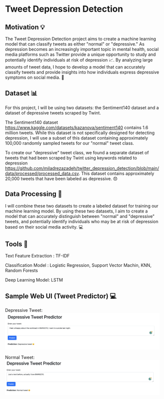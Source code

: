 # Tweet Depression Detection


## Motivation 💡
The Tweet Depression Detection project aims to create a machine learning model that can classify tweets as either "normal" or "depressive." As depression becomes an increasingly important topic in mental health, social media platforms such as Twitter provide a unique opportunity to study and potentially identify individuals at risk of depression 📈. By analyzing large amounts of tweet data, I hope to develop a model that can accurately classify tweets and provide insights into how individuals express depressive symptoms on social media. 💭


## Dataset 📊
For this project, I will be using two datasets: the Sentiment140 dataset and a dataset of depressive tweets scraped by Twint.

The Sentiment140 dataset https://www.kaggle.com/datasets/kazanova/sentiment140 contains 1.6 million tweets. While this dataset is not specifically designed for detecting depression, I will use a subset of this dataset containing approximately 100,000 randomly sampled tweets for our "normal" tweet class.

To create our "depressive" tweet class, we found a separate dataset of tweets that had been scraped by Twint using keywords related to depression https://github.com/miladrezazadeh/twitter_depression_detection/blob/main/data/processed/processed_data.csv. This dataset contains approximately 20,000 tweets that have been labeled as depressive. 😞

## Data Processing 🤔

I will combine these two datasets to create a labeled dataset for training our machine learning model. By using these two datasets, I aim to create a model that can accurately distinguish between "normal" and "depressive" tweets, and potentially identify individuals who may be at risk of depression based on their social media activity. 💻

## Tools 🔧
Text Feature Extraction : TF-IDF 

Classification Model : Logistic Regression, Support Vector Machin, KNN, Random Forests

Deep Learning Model: LSTM

## Sample Web UI (Tweet Predictor) 💻
Depressive Tweet:
![Image text](https://github.com/Jingxuan-Bao/Tweet_Depression_Detection/blob/a18d2508d04f108fd43d8d937f6d951da22c7381/image/depressive_tweet.png)

Normal Tweet:
![Image text](https://github.com/Jingxuan-Bao/Tweet_Depression_Detection/blob/a18d2508d04f108fd43d8d937f6d951da22c7381/image/normal_tweet.png)

